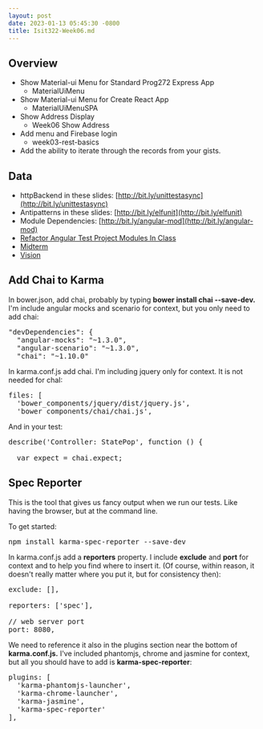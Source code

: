 ```yaml
---
layout: post
date: 2023-01-13 05:45:30 -0800
title: Isit322-Week06.md
---
```

## Overview

- Show Material-ui Menu for Standard Prog272 Express App
  - MaterialUiMenu
- Show Material-ui Menu for Create React App
  - MaterialUiMenuSPA
- Show Address Display
  - Week06 Show Address
- Add menu and Firebase login
  - week03-rest-basics
- Add the ability to iterate through the records from your gists.


## Data

*   httpBackend in these slides: <span id="docs-internal-guid-f0a54871-71f6-753e-1a9a-9686e658e5d7"><span>[http://bit.ly/unittestasync](http://bit.ly/unittestasync)</span></span>
*   <span><span>Antipatterns in these slides: <span id="docs-internal-guid-fa214d7b-748a-993c-e242-0f1263a3fb8c"><span>[http://bit.ly/elfunit](http://bit.ly/elfunit)</span></span></span></span>
*   <span>Module Dependencies: [http://bit.ly/angular-mod](http://bit.ly/angular-mod)</span>
*   [Refactor Angular Test Project Modules In Class](/teach/assignments/AngularTestsInClass.html)
*   [Midterm](/teach/assignments/Isit322Midterm2015.html)
*   [Vision](/teach/isit322/Vision.html)

## Add Chai to Karma

In bower.json, add chai, probably by typing **bower install chai --save-dev.** I'm include angular mocks and scenario for context, but you only need to add chai:

<pre><span>"devDependencies"</span>: {  
  <span>"angular-mocks"</span>: <span>"~1.3.0"</span>,  
  <span>"angular-scenario"</span>: <span>"~1.3.0"</span>,  
  <span>"chai"</span>: <span>"~1.10.0"  
</span></pre>

In karma.conf.js add chai. I'm including jquery only for context. It is not needed for chaI:

<pre><span>files</span>: [  
  <span>'bower_components/jquery/dist/jquery.js'</span>,  
  <span>'bower_components/chai/chai.js'</span>,</pre>

And in your test:

<pre>describe(<span>'Controller: StatePop'</span>, <span>function</span> () {  

  <span>var</span> <span>expect</span> = <span>chai</span>.<span>expect</span>;</pre>

## Spec Reporter

This is the tool that gives us fancy output when we run our tests. Like having the browser, but at the command line.

To get started:

<pre>npm install karma-spec-reporter --save-dev</pre>

In karma.conf.js add a **reporters** property. I include **exclude** and **port** for context and to help you find where to insert it. (Of course, within reason, it doesn't really matter where you put it, but for consistency then):

<pre><span>exclude</span>: [],  

<span>reporters</span>: [<span>'spec'</span>],  

<span>// web server port  
</span><span>port</span>: <span>8080</span>,</pre>

We need to reference it also in the plugins section near the bottom of **karma.conf.js.** I've included phantomjs, chrome and jasmine for context, but all you should have to add is **karma-spec-reporter**:

<pre><span>plugins</span>: [  
  <span>'karma-phantomjs-launcher'</span>,  
  <span>'karma-chrome-launcher'</span>,  
  <span>'karma-jasmine'</span>,  
  <span>'karma-spec-reporter'  
</span>],</pre>
